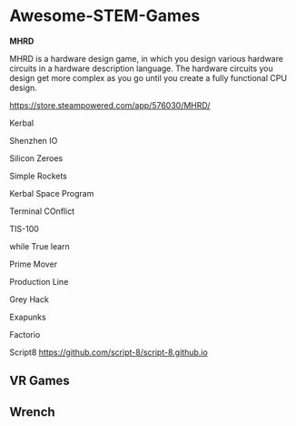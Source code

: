 # Awesome-STEM-Games

<B>MHRD</B>

MHRD is a hardware design game, in which you design various hardware circuits in a hardware description language. The hardware circuits you design get more complex as you go until you create a fully functional CPU design.

https://store.steampowered.com/app/576030/MHRD/


Kerbal

Shenzhen IO

Silicon Zeroes

Simple Rockets

Kerbal Space Program

Terminal COnflict

TIS-100

while True learn

Prime Mover

Production Line

Grey Hack

Exapunks

Factorio

Script8
https://github.com/script-8/script-8.github.io

<h2>VR Games<h2>
  
<B>Wrench</B>

